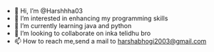 - 👋 Hi, I’m @Harshhha03
- 👀 I’m interested in enhancing my programming skills
- 🌱 I’m currently learning java and python 
- 💞️ I’m looking to collaborate on inka telidhu bro
- 📫 How to reach me,send a mail to harshabhogi2003@gmail.com

<!---
Harshhha03/Harshhha03 is a ✨ special ✨ repository because its `README.md` (this file) appears on your GitHub profile.
You can click the Preview link to take a look at your changes.
--->
